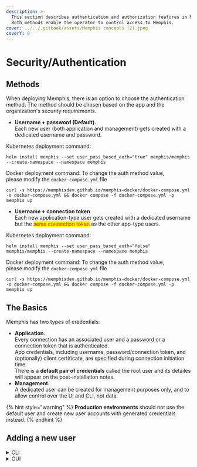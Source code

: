 ```yaml
---
description: >-
  This section describes authentication and authorization features in Memphis.
  Both methods enable the operator to control access to Memphis.
cover: ../../.gitbook/assets/Memphis concepts (2).jpeg
coverY: 0
---
```


# Security/Authentication

## Methods

When deploying Memphis, there is an option to choose the authentication method. The method should be chosen based on the app and the organization's security requirements.

* **Username + password (Default).**\
  Each new user (both application and management) gets created with a dedicated username and password.

Kubernetes deployment command:

```
helm install memphis --set user_pass_based_auth="true" memphis/memphis --create-namespace --namespace memphis
```

Docker deployment command: To change the auth method value, \
please modify the `docker-compose.yml` file

```
curl -s https://memphisdev.github.io/memphis-docker/docker-compose.yml -o docker-compose.yml && docker compose -f docker-compose.yml -p memphis up
```

* **Username + connection token**\
  Each new application-type user gets created with a dedicated username but the <mark style="color:red;">same connection token</mark> as the other app-type users.

Kubernetes deployment command:

```
helm install memphis --set user_pass_based_auth="false" memphis/memphis --create-namespace --namespace memphis
```

Docker deployment command: To change the auth method value, \
please modify the `docker-compose.yml` file

```
curl -s https://memphisdev.github.io/memphis-docker/docker-compose.yml -o docker-compose.yml && docker compose -f docker-compose.yml -p memphis up
```

## The Basics

Memphis has two types of credentials:

* **Application**.\
  Every connection has an associated user and a password or a connection token that is authenticated.\
  App credentials, including username, password/connection token, and (optionally) client certificate, are specified during connection initiation time.\
  There is a **default pair of credentials** called the root user and its detailes will appear on the post-installation notes.
* **Management**.\
  A dedicated user can be created for management purposes only, and to allow control over the UI and CLI, not data.

{% hint style="warning" %}
**Production environments** should not use the default user and create new user accounts with generated credentials instead.
{% endhint %}

## Adding a new user

<details>

<summary>CLI</summary>

1. Install the CLI
2.  Address the CLI to the cluster&#x20;

    ```powershell
    mem connect -s <memphis broker> -u <root/username> -p <password>
    ```
3.  Create new user

    ```
    mem user add -u yaniv -t application
    ```

    Output -

    ```bash
    User yaniv was created.
    Broker connection credentials: memphis
    These credentials CAN'T be restored, save them in a safe place
    ```

</details>

<details>

<summary>GUI</summary>

1. Head to the "Users" page
2. At the right-top corner, click on "Add a new user"
3. Fill in the required details

</details>

